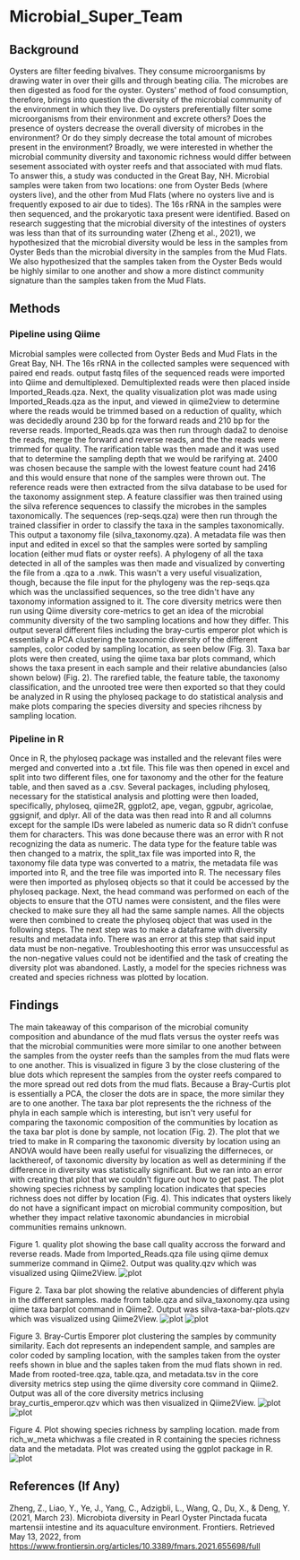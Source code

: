 # Microbial_Super_Team


## Background

Oysters are filter feeding bivalves. They consume microorganisms by drawing water in over their gills and through beating cilia. The microbes are then digested as food for the oyster. Oysters' method of food consumption, therefore, brings into question the diversity of the microbial community of the environment in which they live. Do oysters preferentially filter some microorganisms from their environment and excrete others? Does the presence of oysters decrease the overall diversity of microbes in the environment? Or do they simply decrease the total amount of microbes present in the environment? Broadly, we were interested in whether the microbial community diversity and taxonomic richness would differ between sesement associated with oyster reefs and that associated with mud flats. To answer this, a study was conducted in the Great Bay, NH. Microbial samples were taken from two locations: one from Oyster Beds (where oysters live), and the other from Mud Flats (where no oysters live and is frequently exposed to air due to tides). The 16s rRNA in the samples were then sequenced, and the prokaryotic taxa present were identified. Based on research suggesting that the microbial diversity of the intestines of oysters was less than that of its surrounding water (Zheng et al., 2021), we hypothesized that the microbial diversity would be less in the samples from Oyster Beds than the microbial diversity in the samples from the Mud Flats. We also hypothesized that the samples taken from the Oyster Beds would be highly similar to one another and show a more distinct community signature than the samples taken from the Mud Flats.


## Methods
### Pipeline using Qiime
Microbial samples were collected from Oyster Beds and Mud Flats in the Great Bay, NH. The 16s rRNA in the collected samples were sequenced with paired end reads. output fastq files of the sequenced reads were imported into Qiime and demultiplexed. Demultiplexted reads were then placed inside Imported_Reads.qza. Next, the quality visualization plot was made using Imported_Reads.qza as the input, and viewed in qiime2view to determine where the reads would be trimmed based on a reduction of quality, which was decidedly around 230 bp for the forward reads and 210 bp for the reverse reads. Imported_Reads.qza was then run through dada2 to denoise the reads, merge the forward and reverse reads, and the the reads were trimmed for quality. The rarification table was then made and it was used that to determine the sampling depth that we would be rarifying at. 2400 was chosen because the sample with the lowest feature count had 2416 and this would ensure that none of the samples were thrown out. The reference reads were then extracted from the silva database to be used for the taxonomy assignment step. A feature classifier was then trained using the silva reference sequences to classify the microbes in the samples taxonomically. The sequences (rep-seqs.qza) were then run through the trained classifier in order to classify the taxa in the samples taxonomically. This output a taxonomy file (silva_taxonomy.qza). A metadata file was then input and edited in excel so that the samples were sorted by sampling location (either mud flats or oyster reefs). A phylogeny of all the taxa detected in all of the samples was then made and visualized by converting the file from a .qza to a .nwk. This wasn't a very useful visualization, though, because the file input for the phylogeny was the rep-seqs.qza which was the unclassified sequences, so the tree didn't have any taxonomy information assigned to it. The core diversity metrics were then run using Qiime diversity core-metrics to get an idea of the microbial community diversity of the two sampling locations and how they differ. This output several different files including the bray-curtis emperor plot which is essentially a PCA clustering the taxonomic diversity of the different samples, color coded by sampling location, as seen below (Fig. 3). Taxa bar plots were then created, using the qiime taxa bar plots command, which shows the taxa present in each sample and their relative abundancies (also shown below) (Fig. 2). The rarefied table, the feature table, the taxonomy classification, and the unrooted tree were then exported so that they could be analyzed in R using the phyloseq package to do statistical analysis and make plots comparing the species diversity and species rihcness by sampling location.

### Pipeline in R
Once in R, the phyloseq package was installed and the relevant files were merged and converted into a .txt file. This file was then opened in excel and split into two different files, one for taxonomy and the other for the feature table, and then saved as a .csv. Several packages, including phyloseq, necessary for the statistical analysis and plotting were then loaded, specifically, phyloseq, qiime2R, ggplot2, ape, vegan, ggpubr, agricolae, ggsignif, and dplyr. All of the data was then read into R and all columns except for the sample IDs were labeled as numeric data so R didn’t confuse them for characters. This was done because there was an error with R not recognizing the data as numeric. The data type for the feature table was then changed to a matrix, the split_tax file was imported into R, the taxonomy file data type was converted to a matrix, the metadata file was imported into R, and the tree file was imported into R. The necessary files were then imported as phyloseq objects so that it could be accessed by the phyloseq package. Next, the head command was performed on each of the objects to ensure that the OTU names were consistent, and the files were checked to make sure they all had the same sample names. All the objects were then combined to create the phyloseq object that was used in the following steps. The next step was to make a dataframe with diversity results and metadata info. There was an error at this step that said input data must be non-negative. Troubleshooting this error was unsuccessful as the non-negative values could not be identified and the task of creating the diversity plot was abandoned. Lastly, a model for the species richness was created and species richness was plotted by location. 


## Findings

The main takeaway of this comparison of the microbial comunity composition and abundance of the mud flats versus the oyster reefs was that the microbial communities were more similar to one another between the samples from the oyster reefs than the samples from the mud flats were to one another. This is visualized in figure 3 by the close clustering of the blue dots which represent the samples from the oyster reefs compared to the more spread out red dots from the mud flats. Because a Bray-Curtis plot is essentially a PCA, the closer the dots are in space, the more similar they are to one another. The taxa bar plot represents the the richness of the phyla in each sample which is interesting, but isn't very useful for comparing the taxonomic composition of the communities by location as the taxa bar plot is done by sample, not location (Fig. 2). The plot that we tried to make in R comparing the taxonomic diversity by location using an ANOVA would have been really useful for visualizing the differneces, or lackthereof, of taxonomic diversity by location as well as determining if the difference in diversity was statistically significant. But we ran into an error with creating that plot that we couldn't figure out how to get past. The plot showing species richness by sampling location indicates that species richness does not differ by location (Fig. 4). This indicates that oysters likely do not have a significant impact on microbial community composition, but whether they impact relative taxonomic abundancies in microbial communities remains unknown.

Figure 1. quality plot showing the base call quality accross the forward and reverse reads. Made from Imported_Reads.qza file using qiime demux summerize command in Qiime2. Output was quality.qzv which was visualized using Qiime2View.
![plot](Figures/Quality_Plots.png)

Figure 2. Taxa bar plot showing the relative abundencies of different phyla in the different samples. made from table.qza and silva_taxonomy.qza using qiime taxa barplot command in Qiime2. Output was silva-taxa-bar-plots.qzv which was visualized using Qiime2View.
![plot](Figures/level-2-bars.png) 
![plot](Figures/level-2-legend.png)

Figure 3. Bray-Curtis Emporer plot clustering the samples by community similarity. Each dot represents an independent sample, and samples are color coded by sampling location, with the samples taken from the oyster reefs shown in blue and the saples taken from the mud flats shown in red. Made from rooted-tree.qza, table.qza, and metadata.tsv in the core diversity metrics step using the qiime diversity core command in Qiime2. Output was all of the core diversity metrics inclusing bray_curtis_emperor.qzv which was then visualized in Qiime2View.
![plot](Figures/emperor.png)
![plot](Figures/Emperor_Plot_Legend.png)

Figure 4. Plot showing species richness by sampling location. made from rich_w_meta whichwas a file created in R containing the species richness data and the metadata. Plot was created using the ggplot package in R.
![plot](Figures/species_richness_plot.png)

## References (If Any)
Zheng, Z., Liao, Y., Ye, J., Yang, C., Adzigbli, L., Wang, Q., Du, X., &amp; Deng, Y. (2021, March 23). Microbiota diversity in Pearl Oyster Pinctada fucata martensii intestine and its aquaculture environment. Frontiers. Retrieved May 13, 2022, from https://www.frontiersin.org/articles/10.3389/fmars.2021.655698/full 
